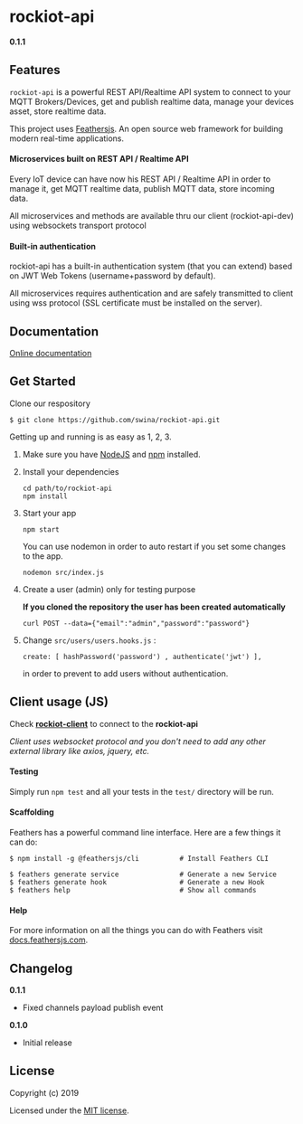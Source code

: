 # rockiot-api

__0.1.1__


## Features

```rockiot-api``` is a powerful REST API/Realtime API system to connect to your MQTT Brokers/Devices, get and publish realtime data, manage your devices asset, store realtime data.

This project uses [Feathersjs](http://feathersjs.com). An open source web framework for building modern real-time applications.

#### Microservices built on REST API / Realtime API
Every IoT device can have now his REST API / Realtime API in order to manage it, get MQTT realtime data, publish MQTT data, store incoming data.

All microservices and methods are available thru our client (rockiot-api-dev) using websockets transport protocol

#### Built-in authentication

rockiot-api has a built-in authentication system (that you can extend) based on JWT Web Tokens (username+password by default).

All microservices requires authentication and are safely transmitted to client using wss protocol (SSL certificate must be installed on the server).

## Documentation

[Online documentation](https://iotiscool-api.herokuapp.com/docs)

## Get Started

Clone our respository

```
$ git clone https://github.com/swina/rockiot-api.git

```

Getting up and running is as easy as 1, 2, 3.

1. Make sure you have [NodeJS](https://nodejs.org/) and [npm](https://www.npmjs.com/) installed.
2. Install your dependencies

    ```
    cd path/to/rockiot-api
    npm install
    ```

3. Start your app

    ```
    npm start
    ```
    You can use nodemon in order to auto restart if you set some changes to the app.

    ```
    nodemon src/index.js

    ```
4. Create a user (admin) only for testing purpose

    **If you cloned the repository the user has been created automatically**

    ```
    curl POST --data={"email":"admin","password":"password"}

    ```
5. Change ```src/users/users.hooks.js``` :

    ```
    create: [ hashPassword('password') , authenticate('jwt') ],
    ```   
    in order to prevent to add users without authentication.


## Client usage (JS)

Check  [**rockiot-client**](https://github.com/swina/rockiot-client) to connect to the **rockiot-api**

*Client uses websocket protocol and you don't need to add any other external library like axios, jquery, etc.*


#### Testing

Simply run `npm test` and all your tests in the `test/` directory will be run.

#### Scaffolding

Feathers has a powerful command line interface. Here are a few things it can do:

```
$ npm install -g @feathersjs/cli          # Install Feathers CLI

$ feathers generate service               # Generate a new Service
$ feathers generate hook                  # Generate a new Hook
$ feathers help                           # Show all commands
```


#### Help

For more information on all the things you can do with Feathers visit [docs.feathersjs.com](http://docs.feathersjs.com).

## Changelog
__0.1.1__

- Fixed channels payload publish event

__0.1.0__

- Initial release

## License

Copyright (c) 2019

Licensed under the [MIT license](LICENSE).
